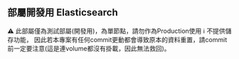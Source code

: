 ## 部屬開發用 Elasticsearch 
:warning: 此部屬僅為測試部屬(開發用)，為單節點，請勿作為Production使用
:information_source: 不提供儲存功能， 因此若本專案有任何commit更動都會導致原本的資料重置，請commit前一定要注意(這是連volume都沒有掛載，因此無法救回)。
